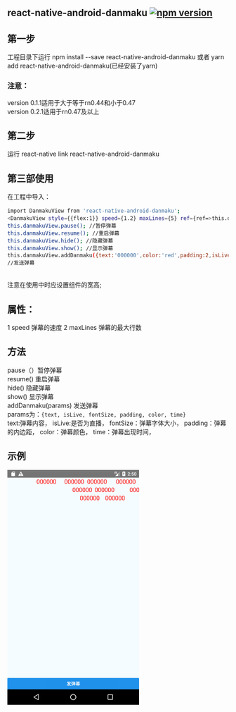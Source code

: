 ## react-native-android-danmaku [![npm version](https://badge.fury.io/js/react-native-android-danmaku.svg)](https://badge.fury.io/js/react-native-android-danmaku)
## 第一步
工程目录下运行 npm install --save react-native-android-danmaku 或者 yarn add react-native-android-danmaku(已经安装了yarn)

### 注意：
version 0.1.1适用于大于等于rn0.44和小于0.47<br/>
version 0.2.1适用于rn0.47及以上
## 第二步
运行 react-native link react-native-android-danmaku
## 第三部使用
在工程中导入：
```bash
import DanmakuView from 'react-native-android-danmaku';
<DanmakuView style={{flex:1}} speed={1.2} maxLines={5} ref={ref=>this.danmaView=ref}/>
this.danmakuView.pause(); //暂停弹幕
this.danmakuView.resume(); //重启弹幕
this.danmakuView.hide(); //隐藏弹幕
this.danmakuView.show(); //显示弹幕
this.danmakuView.addDanmaku({text:'000000',color:'red',padding:2,isLive:true,time:2000,fontSize:36})
//发送弹幕
```
<br/>
注意在使用中时应设置组件的宽高;

## 属性：
1 speed 弹幕的速度
2 maxLines 弹幕的最大行数
## 方法
pause（）暂停弹幕<br/>
resume() 重启弹幕<br/>
hide() 隐藏弹幕<br/>
show() 显示弹幕<br/>
addDanmaku(params) 发送弹幕
<br/>
params为：`{text,
isLive,
fontSize,
padding,
color,
time}`<br/>
text:弹幕内容，
isLive:是否为直播，
fontSize：弹幕字体大小，
padding：弹幕的内边距，
color：弹幕颜色，
time：弹幕出现时间，
## 示例
<!--![image](https://github.com/2534290808/react-native-android-danmaku/blob/master/images/Screenshot_1513176625.png)-->
<img src="https://github.com/2534290808/react-native-android-danmaku/blob/master/images/Screenshot_1513176625.png" width = "300"  alt="图片名称" align=center />
